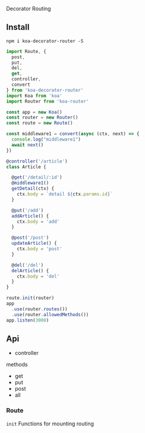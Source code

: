 Decorator Routing

## Install

    npm i koa-decorator-router -S

```javascript
import Route, {
  post,
  put,
  del,
  get,
  controller,
  convert
} from 'koa-decorator-router'
import Koa from 'koa'
import Router from 'koa-router'

const app = new Koa()
const router = new Router()
const route = new Route()

const middleware1 = convert(async (ctx, next) => {
  console.log("middleware1")
  await next()
})

@controller('/article')
class Article {

  @get('/detail/:id')
  @middleware1()
  getDetail(ctx) {
    ctx.body = `detail ${ctx.params.id}`
  }

  @put('/add')
  addArticle() {
    ctx.body = 'add'
  }

  @post('/post')
  updateArticle() {
    ctx.body = 'post'
  }

  @del('/del')
  delArticle() {
    ctx.body = 'del'
  }
}

route.init(router)
app
  .use(router.routes())
  .use(router.allowedMethods())
app.listen(3000)
```

## Api

-   controller

methods

-   get
-   put
-   post
-   all

### Route

  `init`  Functions for mounting routing
